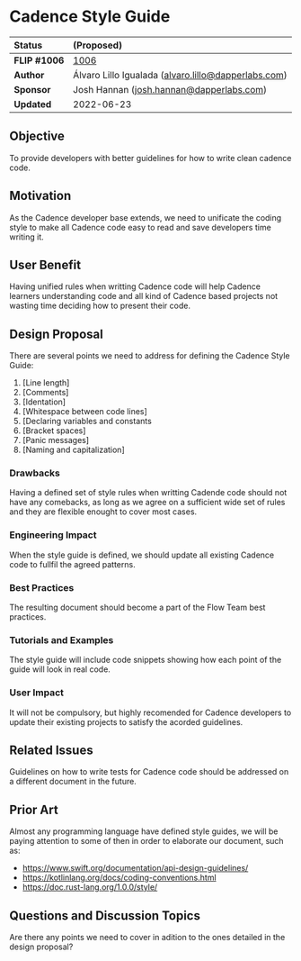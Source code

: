 # Cadence Style Guide

| Status        | (Proposed)       |
:-------------- |:---------------------------------------------------- |
| **FLIP #1006**    | [1006](https://github.com/onflow/flow/pull/1006)|
| **Author** | Álvaro Lillo Igualada (alvaro.lillo@dapperlabs.com) |
| **Sponsor**   | Josh Hannan (josh.hannan@dapperlabs.com)             |
| **Updated**   | 2022-06-23                                           | 

## Objective

To provide developers with better guidelines for how to write clean cadence code.

## Motivation

As the Cadence developer base extends, we need to unificate the coding style to make all Cadence code easy to read and save developers time writing it.


## User Benefit

Having unified rules when writting Cadence code will help Cadence learners understanding code and all kind of Cadence based projects not wasting time deciding how to present their code.

## Design Proposal

There are several points we need to address for defining the Cadence Style Guide:

1. [Line length]
1. [Comments]
1. [Identation]
1. [Whitespace between code lines]
1. [Declaring variables and constants
1. [Bracket spaces]
1. [Panic messages]
1. [Naming and capitalization]


### Drawbacks

Having a defined set of style rules when writting Cadende code should not have any comebacks, as long as we agree on a sufficient wide set of rules and they are flexible enought to cover most cases.


### Engineering Impact

When the style guide is defined, we should update all existing Cadence code to fullfil the agreed patterns.

### Best Practices

The resulting document should become a part of the Flow Team best practices.

### Tutorials and Examples

The style guide will include code snippets showing how each point of the guide will look in real code.

### User Impact

It will not be compulsory, but highly recomended for Cadence developers to update their existing projects to satisfy the acorded guidelines. 

## Related Issues

Guidelines on how to write tests for Cadence code should be addressed on a different document in the future.

## Prior Art

Almost any programming language have defined style guides, we will be paying attention to some of then in order to elaborate our document, such as: 
* https://www.swift.org/documentation/api-design-guidelines/
* https://kotlinlang.org/docs/coding-conventions.html
* https://doc.rust-lang.org/1.0.0/style/

## Questions and Discussion Topics

Are there any points we need to cover in adition to the ones detailed in the design proposal?
